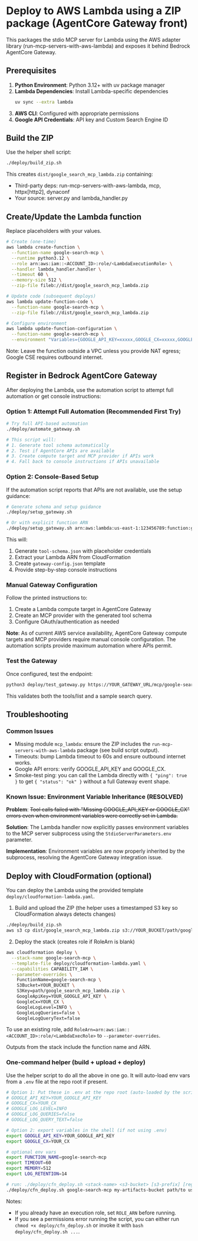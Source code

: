# Deploy to AWS Lambda using a ZIP package (AgentCore Gateway front)

This packages the stdio MCP server for Lambda using the AWS adapter library
(run-mcp-servers-with-aws-lambda) and exposes it behind Bedrock AgentCore Gateway.

## Prerequisites

1. **Python Environment**: Python 3.12+ with uv package manager
2. **Lambda Dependencies**: Install Lambda-specific dependencies
   ```bash
   uv sync --extra lambda
   ```
3. **AWS CLI**: Configured with appropriate permissions
4. **Google API Credentials**: API key and Custom Search Engine ID

## Build the ZIP

Use the helper shell script:

```bash
./deploy/build_zip.sh
```

This creates `dist/google_search_mcp_lambda.zip` containing:
- Third-party deps: run-mcp-servers-with-aws-lambda, mcp, httpx[http2], dynaconf
- Your source: server.py and lambda_handler.py

## Create/Update the Lambda function

Replace placeholders with your values.

```bash
# Create (one-time)
aws lambda create-function \
  --function-name google-search-mcp \
  --runtime python3.12 \
  --role arn:aws:iam::<ACCOUNT_ID>:role/<LambdaExecutionRole> \
  --handler lambda_handler.handler \
  --timeout 60 \
  --memory-size 512 \
  --zip-file fileb://dist/google_search_mcp_lambda.zip

# Update code (subsequent deploys)
aws lambda update-function-code \
  --function-name google-search-mcp \
  --zip-file fileb://dist/google_search_mcp_lambda.zip

# Configure environment
aws lambda update-function-configuration \
  --function-name google-search-mcp \
  --environment "Variables={GOOGLE_API_KEY=xxxxx,GOOGLE_CX=xxxxx,GOOGLE_LOG_LEVEL=INFO,GOOGLE_LOG_QUERIES=true}"
```

Note: Leave the function outside a VPC unless you provide NAT egress; Google CSE requires outbound internet.

## Register in Bedrock AgentCore Gateway

After deploying the Lambda, use the automation script to attempt full automation or get console instructions:

### Option 1: Attempt Full Automation (Recommended First Try)

```bash
# Try full API-based automation
./deploy/automate_gateway.sh

# This script will:
# 1. Generate tool schema automatically
# 2. Test if AgentCore APIs are available  
# 3. Create compute target and MCP provider if APIs work
# 4. Fall back to console instructions if APIs unavailable
```

### Option 2: Console-Based Setup

If the automation script reports that APIs are not available, use the setup guidance:

```bash
# Generate schema and setup guidance
./deploy/setup_gateway.sh

# Or with explicit function ARN
./deploy/setup_gateway.sh arn:aws:lambda:us-east-1:123456789:function:google-search-mcp
```

This will:
1. Generate `tool-schema.json` with placeholder credentials
2. Extract your Lambda ARN from CloudFormation 
3. Create `gateway-config.json` template
4. Provide step-by-step console instructions

### Manual Gateway Configuration

Follow the printed instructions to:
1. Create a Lambda compute target in AgentCore Gateway
2. Create an MCP provider with the generated tool schema
3. Configure OAuth/authentication as needed

**Note**: As of current AWS service availability, AgentCore Gateway compute targets and MCP providers require manual console configuration. The automation scripts provide maximum automation where APIs permit.

### Test the Gateway

Once configured, test the endpoint:

```bash
python3 deploy/test_gateway.py https://YOUR_GATEWAY_URL/mcp/google-search-mcp client-id client-secret token-url
```

This validates both the tools/list and a sample search query.

## Troubleshooting

### Common Issues
- Missing module `mcp_lambda`: ensure the ZIP includes the `run-mcp-servers-with-aws-lambda` package (see build script output).
- Timeouts: bump Lambda timeout to 60s and ensure outbound internet works.
- Google API errors: verify GOOGLE_API_KEY and GOOGLE_CX.
- Smoke-test ping: you can call the Lambda directly with `{ "ping": true }` to get `{ "status": "ok" }` without a full Gateway event shape.

### Known Issue: Environment Variable Inheritance (RESOLVED)

**Problem**: ~~Tool calls failed with "Missing GOOGLE_API_KEY or GOOGLE_CX" errors even when environment variables were correctly set in Lambda.~~

**Solution**: The Lambda handler now explicitly passes environment variables to the MCP server subprocess using the `StdioServerParameters.env` parameter.

**Implementation**: Environment variables are now properly inherited by the subprocess, resolving the AgentCore Gateway integration issue.

## Deploy with CloudFormation (optional)

You can deploy the Lambda using the provided template `deploy/cloudformation-lambda.yaml`.

1) Build and upload the ZIP (the helper uses a timestamped S3 key so CloudFormation always detects changes)

```bash
./deploy/build_zip.sh
aws s3 cp dist/google_search_mcp_lambda.zip s3://YOUR_BUCKET/path/google_search_mcp_lambda.zip
```

2) Deploy the stack (creates role if RoleArn is blank)

```bash
aws cloudformation deploy \
  --stack-name google-search-mcp \
  --template-file deploy/cloudformation-lambda.yaml \
  --capabilities CAPABILITY_IAM \
  --parameter-overrides \
    FunctionName=google-search-mcp \
    S3Bucket=YOUR_BUCKET \
    S3Key=path/google_search_mcp_lambda.zip \
    GoogleApiKey=YOUR_GOOGLE_API_KEY \
    GoogleCx=YOUR_CX \
    GoogleLogLevel=INFO \
    GoogleLogQueries=false \
    GoogleLogQueryText=false
```

To use an existing role, add `RoleArn=arn:aws:iam::<ACCOUNT_ID>:role/<LambdaExecRole>` to `--parameter-overrides`.

Outputs from the stack include the function name and ARN.

### One-command helper (build + upload + deploy)

Use the helper script to do all the above in one go. It will auto-load env vars from a `.env` file at the repo root if present.

```bash
# Option 1: Put these in .env at the repo root (auto-loaded by the script)
# GOOGLE_API_KEY=YOUR_GOOGLE_API_KEY
# GOOGLE_CX=YOUR_CX
# GOOGLE_LOG_LEVEL=INFO
# GOOGLE_LOG_QUERIES=false
# GOOGLE_LOG_QUERY_TEXT=false

# Option 2: export variables in the shell (if not using .env)
export GOOGLE_API_KEY=YOUR_GOOGLE_API_KEY
export GOOGLE_CX=YOUR_CX

# optional env vars
export FUNCTION_NAME=google-search-mcp
export TIMEOUT=60
export MEMORY=512
export LOG_RETENTION=14

# run: ./deploy/cfn_deploy.sh <stack-name> <s3-bucket> [s3-prefix] [region]
./deploy/cfn_deploy.sh google-search-mcp my-artifacts-bucket path/to us-west-2
```

Notes:
- If you already have an execution role, set `ROLE_ARN` before running.
- If you see a permissions error running the script, you can either run `chmod +x deploy/cfn_deploy.sh` or invoke it with `bash deploy/cfn_deploy.sh ...`.
